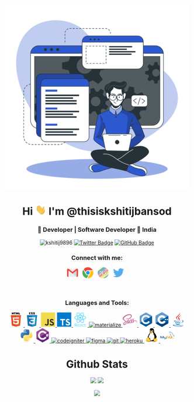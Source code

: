 

<!-- ![Banner image for adavis GitHub profile](/giphy.webp) -->

![Banner image for adavis GitHub profile](/dev3.webp)

<h1 align="center">Hi <img src="https://raw.githubusercontent.com/ABSphreak/ABSphreak/master/gifs/Hi.gif" width="30px"> I'm @thisiskshitijbansod </h1>
<h3 align="center"> 👋 Developer | Software Developer 📍 India </h3>

<p align="center"> <img src="https://komarev.com/ghpvc/?username=kshitij9896&label=Profile%20views&color=0e75b6&style=flat" alt="kshitij9896" />
<a href="https://img.shields.io/twitter/follow/kshitij_bansod?label=Follow&style=social"><img src="https://img.shields.io/twitter/follow/kshitij_bansod?label=Follow&style=social" alt="Twitter Badge"></a>
<a href="https://github.com/kshitij9896?tab=followers"><img src="https://img.shields.io/github/followers/kshitij9896?label=Followers&style=social" alt="GitHub Badge"></a> </p>


<!-- - 🔭 I’m currently working on **Javascript & React** -->

<!-- - 📝 I regulary write articles on <a href="https://dev.to/kshitij9896" target="blank"><img src="images/devto.png" alt="kshitij" height="30" width="30"/></a> -->

<!-- - 💬 Ask me about **Web Developement,Web Design,UI/UX, & Social Media** -->
<!-- - 📧 Email : **contactkshitij9@gmail.com** -->


<!-- - ⚡ Fun fact **Listening to music for hours, get bored with same stuff.** -->
</p>
<h3 align="center">Connect with me:</h3>
<p align="center">
<a href="mailto:contactkshitij9@gmail.com" target="blank"><img src="images/gmail.png" alt="Gmail" height="30" width="30" /></a> &nbsp;
<a href="https://thisiskshitijbansod.netlify.app/" target="blank"><img src="images/chrome.png" alt="website" height="30" width="30" /></a> &nbsp;
<a href="https://dev.to/kshitij9896" target="blank"><img src="images/devto.png" alt="dev" height="30" width="30" /></a> &nbsp;
<a href="https://twitter.com/kshitij_bansod" target="blank"><img src="images/twitter (2).png" alt="twitter" height="30" width="30" /></a> &nbsp;
<!-- <a href="https://linkedin.com/in/kshitij-bansod" target="blank"><img src="images/transparent-Linkedin-logo-icon.png" alt="kshitij" height="30" width="30" /></a> &nbsp; -->
<!-- <a href="https://www.youtube.com/channel/UCZ5t0z-xfRLEjCTO9j7InWg" target="blank"><img src="images/youtube.png" alt="kshitij" height="30" width="30" /></a> -->
</p>

<br/>
<h3 align="center">Languages and Tools:</h3>
<p align="center"> 
  <a href="https://www.w3.org/html/" target="_blank"> <img src="https://raw.githubusercontent.com/devicons/devicon/master/icons/html5/html5-original-wordmark.svg" alt="html5" width="40" height="40"/> </a>
<a href="https://www.w3schools.com/css/" target="_blank"> <img src="https://raw.githubusercontent.com/devicons/devicon/master/icons/css3/css3-original-wordmark.svg" alt="css3" width="40" height="40"/> </a> 
  <a href="https://developer.mozilla.org/en-US/docs/Web/JavaScript" target="_blank"> <img src="https://raw.githubusercontent.com/devicons/devicon/master/icons/javascript/javascript-original.svg" alt="javascript" width="40" height="40"/> </a> 
    <a href="https://www.typescriptlang.org/" target="_blank"> <img src="https://raw.githubusercontent.com/devicons/devicon/master/icons/typescript/typescript-original.svg" alt="typescript" width="40" height="40"/> </a>
  <a href="https://reactjs.org/" target="_blank"> <img src="https://raw.githubusercontent.com/devicons/devicon/master/icons/react/react-original-wordmark.svg" alt="react" width="40" height="40"/> </a>  
  <a href="https://materializecss.com/" target="_blank"> <img src="https://raw.githubusercontent.com/prplx/svg-logos/5585531d45d294869c4eaab4d7cf2e9c167710a9/svg/materialize.svg" alt="materialize" width="40" height="40"/> </a>
<a href="https://sass-lang.com" target="_blank"> <img src="https://raw.githubusercontent.com/devicons/devicon/master/icons/sass/sass-original.svg" alt="sass" width="40" height="40"/> </a> 
<a href="https://www.cprogramming.com/" target="_blank"> <img src="https://raw.githubusercontent.com/devicons/devicon/master/icons/c/c-original.svg" alt="c" width="40" height="40"/> </a> 
  <a href="https://www.w3schools.com/cpp/" target="_blank"> <img src="https://raw.githubusercontent.com/devicons/devicon/master/icons/cplusplus/cplusplus-original.svg" alt="cplusplus" width="40" height="40"/> </a>
  <a href="https://www.java.com" target="_blank"> <img src="https://raw.githubusercontent.com/devicons/devicon/master/icons/java/java-original.svg" alt="java" width="40" height="40"/> </a>
  <a href="https://www.python.org" target="_blank"> <img src="https://raw.githubusercontent.com/devicons/devicon/master/icons/python/python-original.svg" alt="python" width="40" height="40"/> </a> 
<a href="https://www.w3schools.com/cs/" target="_blank"> <img src="https://raw.githubusercontent.com/devicons/devicon/master/icons/csharp/csharp-original.svg" alt="csharp" width="40" height="40"/> </a> 
  <a href="https://codeigniter.com" target="_blank"> <img src="https://cdn.worldvectorlogo.com/logos/codeigniter.svg" alt="codeigniter" width="40" height="40"/> </a>
<a href="https://www.figma.com/" target="_blank"> <img src="https://www.vectorlogo.zone/logos/figma/figma-icon.svg" alt="figma" width="40" height="40"/> </a> 
  <a href="https://git-scm.com/" target="_blank"> <img src="https://www.vectorlogo.zone/logos/git-scm/git-scm-icon.svg" alt="git" width="40" height="40"/> </a>
  <a href="https://heroku.com" target="_blank"> <img src="https://www.vectorlogo.zone/logos/heroku/heroku-icon.svg" alt="heroku" width="40" height="40"/> </a>
<a href="https://www.linux.org/" target="_blank"> <img src="https://raw.githubusercontent.com/devicons/devicon/master/icons/linux/linux-original.svg" alt="linux" width="40" height="40"/> </a> 
  <a href="https://www.mysql.com/" target="_blank"> <img src="https://raw.githubusercontent.com/devicons/devicon/master/icons/mysql/mysql-original-wordmark.svg" alt="mysql" width="40" height="40"/> </a>  
  
  
  
<!-- <a href="https://www.djangoproject.com/" target="_blank"> <img src="https://raw.githubusercontent.com/devicons/devicon/master/icons/django/django-original.svg" alt="django" width="40" height="40"/> </a>  -->
<!-- <a href="https://emberjs.com/" target="_blank"> <img src="https://raw.githubusercontent.com/devicons/devicon/master/icons/ember/ember-original-wordmark.svg" alt="ember" width="40" height="40"/> </a>  -->
  
  
<!--   <a href="https://www.mongodb.com/" target="_blank"> <img src="https://raw.githubusercontent.com/devicons/devicon/master/icons/mongodb/mongodb-original-wordmark.svg" alt="mongodb" width="40" height="40"/> </a> -->
<!--   <a href="https://www.microsoft.com/en-us/sql-server" target="_blank"> <img src="https://cdn.worldvectorlogo.com/logos/microsoft-sql-server.svg" alt="mssql" width="40" height="40"/> </a>  --> 
<!--   <a href="https://nodejs.org" target="_blank"> <img src="https://raw.githubusercontent.com/devicons/devicon/master/icons/nodejs/nodejs-original-wordmark.svg" alt="nodejs" width="40" height="40"/> </a> -->
<!--   <a href="https://www.oracle.com/" target="_blank"> <img src="https://raw.githubusercontent.com/devicons/devicon/master/icons/oracle/oracle-original.svg" alt="oracle" width="40" height="40"/> </a> <a href="https://www.php.net" target="_blank"> <img src="https://raw.githubusercontent.com/devicons/devicon/master/icons/php/php-original.svg" alt="php" width="40" height="40"/> </a> -->
<!--   <a href="https://postman.com" target="_blank"> <img src="https://www.vectorlogo.zone/logos/getpostman/getpostman-icon.svg" alt="postman" width="40" height="40"/> </a>  -->
<!--   <a href="https://vuejs.org/" target="_blank"> <img src="https://raw.githubusercontent.com/devicons/devicon/master/icons/vuejs/vuejs-original-wordmark.svg" alt="vuejs" width="40" height="40"/> </a> </p>
 -->


<h1 align="center">Github Stats</h1>
 <div align="center" >
<img width="40%" src="https://github-readme-stats.vercel.app/api?username=kshitij9896&show_icons=true"> <img width="40%" src="https://github-readme-stats.vercel.app/api/top-langs/?username=kshitij9896&layout=compact">
  
  <img align="center" src="https://github-readme-streak-stats.herokuapp.com/?user=kshitij9896&theme=radical&custom_title=streak-stats&hide_border=true&layout=compact" /><br><br>
<!--   <img align="center" src="https://github-profile-summary-cards.vercel.app/api/cards/profile-details?username=kshitij9896&theme=dracula" /> -->
</div> 
<div align="center">

<!--   ![Skyline](https://user-images.githubusercontent.com/63043352/133885927-e509713c-63e5-499f-b328-d4a90c5a90af.PNG) -->

  
  
  
<!--   
![Kshitij's github activity graph](https://activity-graph.herokuapp.com/graph?username=kshitij9896&theme=dracula&layout=compact&title_color=FF69B4&hide_border=true&area=true)
 -->
